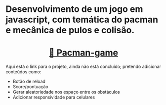 <h1 align="center>Game-JavaScript</h1>

<p align="center">Desenvolvimento de um jogo em javascript, com temática do pacman e mecânica de pulos e colisão. </p>

                 
<h1 align="center">
    <a href="https://effulgent-kringle-b84dbe.netlify.app/">🔗 Pacman-game</a>
</h1>
<p> Aqui está o link para o projeto, ainda não está concluído; pretendo adicionar conteúdos como:</p>
<ul>
    <li>Botão de reload</li>
    <li>Score/pontuação</li>
    <li>Gerar aleatoriedade nos espaço entre os obstáculos</li>
    <li>Adicionar responsividade para celulares</li>
</ul>
